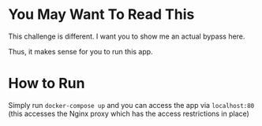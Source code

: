 # You May Want To Read This

This challenge is different. I want you to show me an actual bypass here. 

Thus, it makes sense for you to run this app.

# How to Run

Simply run `docker-compose up` and you can access the app via `localhost:80` (this accesses the Nginx proxy which has the access restrictions in place)